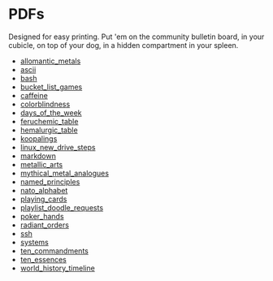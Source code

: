 <!---
make sure you're editing the template, doofus
--->

# PDFs

Designed for easy printing. Put 'em on the community bulletin board, in your cubicle, on top of your dog, in a hidden compartment in your spleen.

- <a href="/pdfs/allomantic_metals.pdf">allomantic_metals</a><br>
- <a href="/pdfs/ascii.pdf">ascii</a><br>
- <a href="/pdfs/bash.pdf">bash</a><br>
- <a href="/pdfs/bucket_list_games.pdf">bucket_list_games</a><br>
- <a href="/pdfs/caffeine.pdf">caffeine</a><br>
- <a href="/pdfs/colorblindness.pdf">colorblindness</a><br>
- <a href="/pdfs/days_of_the_week.pdf">days_of_the_week</a><br>
- <a href="/pdfs/feruchemic_table.pdf">feruchemic_table</a><br>
- <a href="/pdfs/hemalurgic_table.pdf">hemalurgic_table</a><br>
- <a href="/pdfs/koopalings.pdf">koopalings</a><br>
- <a href="/pdfs/linux_new_drive_steps.pdf">linux_new_drive_steps</a><br>
- <a href="/pdfs/markdown.pdf">markdown</a><br>
- <a href="/pdfs/metallic_arts.pdf">metallic_arts</a><br>
- <a href="/pdfs/mythical_metal_analogues.pdf">mythical_metal_analogues</a><br>
- <a href="/pdfs/named_principles.pdf">named_principles</a><br>
- <a href="/pdfs/nato_alphabet_print_version.pdf">nato_alphabet</a><br>
- <a href="/pdfs/playing_cards.pdf">playing_cards</a><br>
- <a href="/pdfs/playlist_doodle_requests.pdf">playlist_doodle_requests</a><br>
- <a href="/pdfs/poker_hands.pdf">poker_hands</a><br>
- <a href="/pdfs/radiant_orders.pdf">radiant_orders</a><br>
- <a href="/pdfs/ssh.pdf">ssh</a><br>
- <a href="/pdfs/systems.pdf">systems</a><br>
- <a href="/pdfs/ten_commandments.pdf">ten_commandments</a><br>
- <a href="/pdfs/ten_essences.pdf">ten_essences</a><br>
- <a href="/pdfs/world_history_timeline.pdf">world_history_timeline</a><br>
